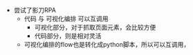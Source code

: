 - 尝试了影刀RPA
	- 代码 与 可视化编排 可以互调用
		- 可视化部分，对于抓取页面元素，会比较方便
		- 代码部分，则是相对灵活
	- 可视化编排的flow也是转化成python脚本，所以可以互调用，